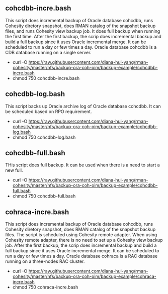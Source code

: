 ## cohcdbb-incre.bash
This script does incremental backup of Oracle database cohcdbb, runs Cohesity diretory snapshot, does RMAN catalog of the snapshot backup files, and runs Cohesity view backup job. 
It does full backup when running the first time. After the first backup, the scrip does incremental backup and build a full backup since it uses Oracle incremental merge. It can be scheduled to run a day or few times a day. Oracle database cohcdbb is a CDB database running on a single server.

- curl -O https://raw.githubusercontent.com/diana-hui-yang/rman-cohesity/master/nfs/backup-ora-coh-oim/backup-example/cohcdbb-incre.bash
- chmod 750 cohcdbb-incre.bash

## cohcdbb-log.bash
This script backs up Oracle archive log of Oracle database cohcdbb. It can be scheduled based on RPO requirement.

- curl -O https://raw.githubusercontent.com/diana-hui-yang/rman-cohesity/master/nfs/backup-ora-coh-oim/backup-example/cohcdbb-log.bash
- chmod 750 cohcdbb-log.bash

## cohcdbb-full.bash
THis script does full backup. It can be used when there is a need to start a new full.

- curl -O https://raw.githubusercontent.com/diana-hui-yang/rman-cohesity/master/nfs/backup-ora-coh-oim/backup-example/cohcdbb-full.bash
- chmod 750 cohcdbb-full.bash

## cohraca-incre.bash
This script does incremental backup of Oracle database cohcdbb, runs Cohesity diretory snapshot, does RMAN catalog of the snapshot backup files. The script is scheduled using
Cohesity remote adapter. When using Cohesity remote adapter, there is no need to set up a Cohesity view backup job. After the first backup, the scrip does incremental backup 
and build a full backup since it uses Oracle incremental merge. It can be scheduled to run a day or few times a day. Oracle database cohraca is a RAC database running on 
a three-nodes RAC cluster.

- curl -O https://raw.githubusercontent.com/diana-hui-yang/rman-cohesity/master/nfs/backup-ora-coh-oim/backup-example/cohraca-incre.bash
- chmod 750 cohraca-incre.bash
